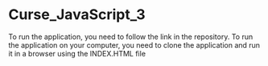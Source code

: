 # Curse_JavaScript_3
To run the application, you need to follow the link in the repository. 
To run the application on your computer, you need to clone the application and run it in a browser using the INDEX.HTML file
